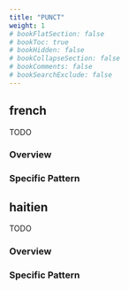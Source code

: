 ```yaml
---
title: "PUNCT"
weight: 1
# bookFlatSection: false
# bookToc: true
# bookHidden: false
# bookCollapseSection: false
# bookComments: false
# bookSearchExclude: false
---
```






## french

TODO
### Overview

### Specific Pattern




## haitien

TODO
### Overview

### Specific Pattern


